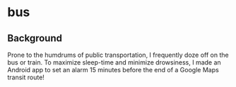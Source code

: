 # bus

## Background
Prone to the humdrums of public transportation, I frequently doze off on the bus or train. To maximize sleep-time and minimize drowsiness, I made an Android app to set an alarm 15 minutes before the end of a Google Maps transit route!
